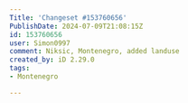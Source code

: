 ```yaml
---
Title: 'Changeset #153760656'
PublishDate: 2024-07-09T21:08:15Z
id: 153760656
user: Simon0997
comment: Niksic, Montenegro, added landuse
created_by: iD 2.29.0
tags:
- Montenegro

---
```

